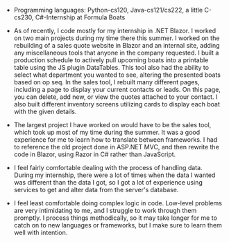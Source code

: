 - Programming languages: Python-cs120, Java-cs121/cs222, a little C-cs230, C#-Internship at Formula Boats

- As of recently, I code mostly for my internship in .NET Blazor. I worked on two main projects during my time there this summer. I worked on the rebuilding of a sales quote website in Blazor and an internal site, adding any miscellaneous tools that anyone in the company requested. I built a production schedule to actively pull upcoming boats into a printable table using the JS plugin DataTables. This tool also had the ability to select what department you wanted to see, altering the presented boats based on op seq.
In the sales tool, I rebuilt many different pages, including a page to display your current contacts or leads. On this page, you can delete, add new, or view the quotes attached to your contact. I also built different inventory screens utilizing cards to display each boat with the given details.

- The largest project I have worked on would have to be the sales tool, which took up most of my time during the summer. It was a good experience for me to learn how to translate between frameworks. I had to reference the old project done in ASP.NET MVC, and then rewrite the code in Blazor, using Razor in C# rather than JavaScript.

- I feel fairly comfortable dealing with the process of handling data. During my internship, there were a lot of times when the data I wanted was different than the data I got, so I got a lot of experience using services to get and alter data from the server's database.

- I feel least comfortable doing complex logic in code. Low-level problems are very intimidating to me, and I struggle to work through them promptly. I process things methodically, so it may take longer for me to catch on to new languages or frameworks, but I make sure to learn them well with intention.
